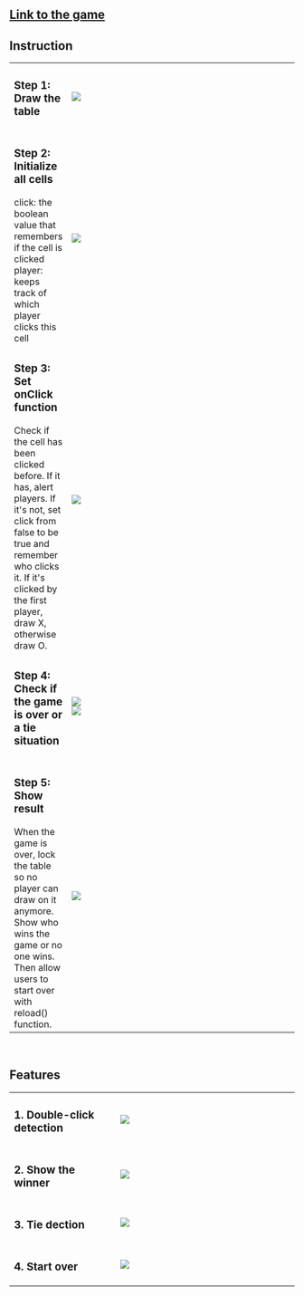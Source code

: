 <a href="http://codd.cs.gsu.edu/~hkuo2/tic_tac_toe/index.html"><h2>Link to the game</h2></a>
<h2>Instruction</h2>
<table>
<tr>
    <td><h3>Step 1: Draw the table</h3></td>
    <td width=500px><img src="http://codd.cs.gsu.edu/~hkuo2/tic_tac_toe/table.png"></td>
</tr>
<tr>
    <td><h3>Step 2: Initialize all cells</h3>click: the boolean value that remembers if the cell is clicked<br/>player: keeps track of which player clicks this cell</td>
    <td width=500px><img src="http://codd.cs.gsu.edu/~hkuo2/tic_tac_toe/initialize.png"></td>
</tr>
<tr>
    <td><h3>Step 3: Set onClick function</h3>Check if the cell has been clicked before. If it has, alert players. If it's not, set click from false to be true and remember who clicks it. If it's clicked by the first player, draw X, otherwise draw O.</td>
    <td width=500px><img src="http://codd.cs.gsu.edu/~hkuo2/tic_tac_toe/onClick.png"></td>
</tr>
<tr>
    <td><h3>Step 4: Check if the game is over or a tie situation</h3></td>
    <td width=500px><img src="http://codd.cs.gsu.edu/~hkuo2/tic_tac_toe/check.png"><br/><img src="http://codd.cs.gsu.edu/~hkuo2/tic_tac_toe/check2.png"></td>
</tr>    
<tr>
    <td><h3>Step 5: Show result</h3>When the game is over, lock the table so no player can draw on it anymore. Show who wins the game or no one wins. Then allow users to start over with reload() function.</td>
    <td width=500px><img src="http://codd.cs.gsu.edu/~hkuo2/tic_tac_toe/over.png"><br/></td>
</tr> 
</table>
<br/>
<h2>Features</h2>
<table>
<tr>
    <td><h3>1. Double-click detection</h3></td>
    <td width=300px><img src="http://codd.cs.gsu.edu/~hkuo2/tic_tac_toe/dc.png"></td>
</tr>
<tr>
    <td><h3>2. Show the winner</h3></td>
    <td width=300px><img src="http://codd.cs.gsu.edu/~hkuo2/tic_tac_toe/pw.png"></td>
</tr>    
<tr>
    <td><h3>3. Tie dection</h3></td>
    <td width=300px><img src="http://codd.cs.gsu.edu/~hkuo2/tic_tac_toe/tie.png"></td>
</tr>
<tr>
    <td><h3>4. Start over</h3></td>
    <td width=300px><img src="http://codd.cs.gsu.edu/~hkuo2/tic_tac_toe/so.png"></td>
</tr>
</table>
